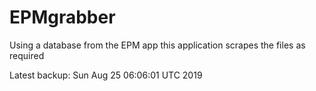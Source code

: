 # EPMgrabber
Using a database from the EPM app this application scrapes the files as required


Latest backup: Sun Aug 25 06:06:01 UTC 2019
